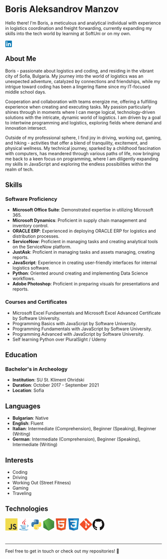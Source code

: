 # Boris Aleksandrov Manzov

Hello there! I'm Boris, a meticulous and analytical individual with experience in logistics coordination and freight forwarding, currently expanding my skills into the tech world by learning at SoftUni or on my own.

<a href="https://www.linkedin.com/in/boris-manzov-47775623a">
  <img align="left" alt="Boris's LinkedIn" width="22px" src="https://github.com/devicons/devicon/blob/master/icons/linkedin/linkedin-original.svg"/>
</a>
<br>

## About Me

Boris - passionate about logistics and coding, and residing in the vibrant city of Sofia, Bulgaria. My journey into the world of logistics was an unexpected adventure, catalyzed by connections and friendships, while my intrigue toward coding has been a lingering flame since my IT-focused middle school days. 

Cooperation and collaboration with teams energize me, offering a fulfilling experience when creating and executing tasks. My passion particularly shines through in moments where I can merge logical, technology-driven solutions with the intricate, dynamic world of logistics. I am driven by a goal to intertwine programming and logistics, exploring fields where demand and innovation intersect.

Outside of my professional sphere, I find joy in driving, working out, gaming, and hiking - activities that offer a blend of tranquility, excitement, and physical wellness. My technical journey, sparked by a childhood fascination with computers, has meandered through various paths of life, now bringing me back to a keen focus on programming, where I am diligently expanding my skills in JavaScript and exploring the endless possibilities within the realm of tech.

## Skills

### Software Proficiency
- **Microsoft Office Suite**: Demonstrated expertise in utilizing Microsoft 365.
- **Microsoft Dynamics**: Proficient in supply chain management and inventory control.
- **ORACLE ERP**: Experienced in deploying ORACLE ERP for logistics and distribution processes.
- **ServiceNow**: Proficient in managing tasks and creating analytical tools on the ServiceNow platform.
- **JustAsk**: Proficient in managing tasks and assets managing, creating reports.
- **JavaScript**: Experience in creating user-friendly interfaces for internal logistics software.
- **Python**: Oriented around creating and implementing Data Science workflows.
- **Adobe Photoshop**: Proficient in preparing visuals for presentations and reports.

### Courses and Certificates
- Microsoft Excel Fundamentals and Microsoft Excel Advanced Certificate by Software University.
- Programming Basics with JavaScript by Software University.
- Programming Fundamentals with JavaScript by Software University.
- Programming Advanced with JavaScript by Software University.
- Self learning Python over PluralSight / Udemy

## Education

### Bachelor's in Archeology
- **Institution**: SU St. Kliment Ohridski
- **Duration**: October 2017 - September 2021
- **Location**: Sofia

## Languages

- **Bulgarian**: Native
- **English**: Fluent
- **Italian**: Intermediate (Comprehension), Beginner (Speaking), Beginner (Writing)
- **German**: Intermediate (Comprehension), Beginner (Speaking), Intermediate (Writing)

## Interests

- Coding
- Driving
- Working Out (Street Fitness)
- Gaming
- Traveling

## Technologies

<img align="left" alt="javascript" width="40px" src="https://github.com/devicons/devicon/blob/master/icons/javascript/javascript-original.svg" />
<img align="left" alt="javascript" width="40px" src="https://github.com/devicons/devicon/blob/master/icons/java/java-original.svg" />
<img align="left" alt="javascript" width="40px" src="https://github.com/devicons/devicon/blob/master/icons/python/python-original.svg" />
<img align="left" alt="nodejs" width="40px" src="https://github.com/devicons/devicon/blob/master/icons/nodejs/nodejs-original.svg" />
<img align="left" alt="html" width="40px" src="https://github.com/devicons/devicon/blob/master/icons/html5/html5-original.svg" />
<img align="left" alt="css" width="40px" src="https://github.com/devicons/devicon/blob/master/icons/css3/css3-original.svg" />
<img align="left" alt="git" width="40px" src="https://github.com/devicons/devicon/blob/master/icons/git/git-original.svg" />
<img align="left" alt="github" width="40px" src="https://github.com/devicons/devicon/blob/master/icons/github/github-original.svg" />
<br><br><br><br>

---

Feel free to get in touch or check out my repositories! 🚀
